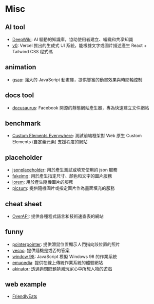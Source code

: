 # Misc

## AI tool

- [DeepWiki](https://deepwiki.com/): AI 驅動的知識庫，協助使用者建立、組織和共享知識
- [v0](https://v0.dev/): Vercel 推出的生成式 UI 系統，能根據文字或圖片描述產生 React + Tailwind CSS 程式碼

## animation

- [gsap](https://greensock.com/gsap/): 強大的 JavaScript 動畫庫，提供豐富的動畫效果與時間軸控制

## docs tool

- [docusaurus](https://github.com/facebook/docusaurus): Facebook 開源的靜態網站產生器，專為快速建立文件網站

## benchmark

- [Custom Elements Everywhere](https://custom-elements-everywhere.com/): 測試前端框架對 Web 原生 Custom Elements (自定義元素) 支援程度的網站

## placeholder

- [jsonplaceholder](https://jsonplaceholder.typicode.com/): 用於產生測試或填充使用的 json 服務
- [fakeimg](https://fakeimg.pl/): 用於產生指定尺寸、顏色和文字的圖片服務
- [lorem](https://lorem.space/): 用於產生隨機圖片的服務
- [picsum](https://picsum.photos/): 提供隨機圖片或指定圖片作為畫面填充的服務

## cheat sheet

- [OverAPI](https://overapi.com/): 提供各種程式語言和技術速查表的網站

## funny

- [pointerpointer](https://pointerpointer.com/): 提供滑鼠位置顯示人們指向該位置的照片
- [yesno](https://yesno.wtf/): 提供隨機是或否的答案
- [window 98](https://98.js.org/): JavaScript 模擬 Windows 98 的作業系統
- [emupedia](https://emupedia.net/beta/emuos/): 提供在線上傳統作業系統的體驗網站
- [akinator](https://cn.akinator.com/game): 透過詢問問題猜測玩家心中所想人物的遊戲

## web example

- [FriendlyEats](https://github.com/firebase/friendlyeats-web)